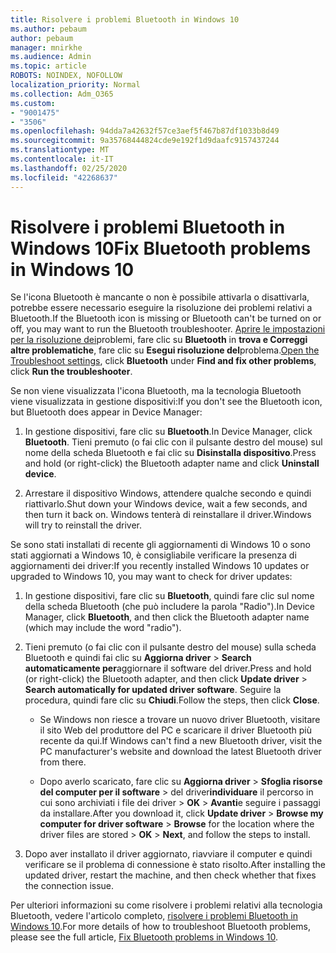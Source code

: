 ```yaml
---
title: Risolvere i problemi Bluetooth in Windows 10
ms.author: pebaum
author: pebaum
manager: mnirkhe
ms.audience: Admin
ms.topic: article
ROBOTS: NOINDEX, NOFOLLOW
localization_priority: Normal
ms.collection: Adm_O365
ms.custom:
- "9001475"
- "3506"
ms.openlocfilehash: 94dda7a42632f57ce3aef5f467b87df1033b8d49
ms.sourcegitcommit: 9a35768444824cde9e192f1d9daafc9157437244
ms.translationtype: MT
ms.contentlocale: it-IT
ms.lasthandoff: 02/25/2020
ms.locfileid: "42268637"
---
```

# <a name="fix-bluetooth-problems-in-windows-10"></a><span data-ttu-id="11d5b-102">Risolvere i problemi Bluetooth in Windows 10</span><span class="sxs-lookup"><span data-stu-id="11d5b-102">Fix Bluetooth problems in Windows 10</span></span>

<span data-ttu-id="11d5b-103">Se l'icona Bluetooth è mancante o non è possibile attivarla o disattivarla, potrebbe essere necessario eseguire la risoluzione dei problemi relativi a Bluetooth.</span><span class="sxs-lookup"><span data-stu-id="11d5b-103">If the Bluetooth icon is missing or Bluetooth can't be turned on or off, you may want to run the Bluetooth troubleshooter.</span></span> <span data-ttu-id="11d5b-104">[Aprire le impostazioni per la risoluzione dei](ms-settings:troubleshoot)problemi, fare clic su **Bluetooth** in **trova e Correggi altre problematiche**, fare clic su **Esegui risoluzione del**problema.</span><span class="sxs-lookup"><span data-stu-id="11d5b-104">[Open the Troubleshoot settings](ms-settings:troubleshoot), click **Bluetooth** under **Find and fix other problems**, click **Run the troubleshooter**.</span></span>

<span data-ttu-id="11d5b-105">Se non viene visualizzata l'icona Bluetooth, ma la tecnologia Bluetooth viene visualizzata in gestione dispositivi:</span><span class="sxs-lookup"><span data-stu-id="11d5b-105">If you don't see the Bluetooth icon, but Bluetooth does appear in Device Manager:</span></span>

1. <span data-ttu-id="11d5b-106">In gestione dispositivi, fare clic su **Bluetooth**.</span><span class="sxs-lookup"><span data-stu-id="11d5b-106">In Device Manager, click **Bluetooth**.</span></span> <span data-ttu-id="11d5b-107">Tieni premuto (o fai clic con il pulsante destro del mouse) sul nome della scheda Bluetooth e fai clic su **Disinstalla dispositivo**.</span><span class="sxs-lookup"><span data-stu-id="11d5b-107">Press and hold (or right-click) the Bluetooth adapter name and click **Uninstall device**.</span></span>

2. <span data-ttu-id="11d5b-108">Arrestare il dispositivo Windows, attendere qualche secondo e quindi riattivarlo.</span><span class="sxs-lookup"><span data-stu-id="11d5b-108">Shut down your Windows device, wait a few seconds, and then turn it back on.</span></span> <span data-ttu-id="11d5b-109">Windows tenterà di reinstallare il driver.</span><span class="sxs-lookup"><span data-stu-id="11d5b-109">Windows will try to reinstall the driver.</span></span>

<span data-ttu-id="11d5b-110">Se sono stati installati di recente gli aggiornamenti di Windows 10 o sono stati aggiornati a Windows 10, è consigliabile verificare la presenza di aggiornamenti dei driver:</span><span class="sxs-lookup"><span data-stu-id="11d5b-110">If you recently installed Windows 10 updates or upgraded to Windows 10, you may want to check for driver updates:</span></span>

1. <span data-ttu-id="11d5b-111">In gestione dispositivi, fare clic su **Bluetooth**, quindi fare clic sul nome della scheda Bluetooth (che può includere la parola "Radio").</span><span class="sxs-lookup"><span data-stu-id="11d5b-111">In Device Manager, click **Bluetooth**, and then click the Bluetooth adapter name (which may include the word "radio").</span></span>

2. <span data-ttu-id="11d5b-112">Tieni premuto (o fai clic con il pulsante destro del mouse) sulla scheda Bluetooth e quindi fai clic su **Aggiorna driver** > **Search automaticamente per**aggiornare il software del driver.</span><span class="sxs-lookup"><span data-stu-id="11d5b-112">Press and hold (or right-click) the Bluetooth adapter, and then click **Update driver** > **Search automatically for updated driver software**.</span></span> <span data-ttu-id="11d5b-113">Seguire la procedura, quindi fare clic su **Chiudi**.</span><span class="sxs-lookup"><span data-stu-id="11d5b-113">Follow the steps, then click **Close**.</span></span>

      - <span data-ttu-id="11d5b-114">Se Windows non riesce a trovare un nuovo driver Bluetooth, visitare il sito Web del produttore del PC e scaricare il driver Bluetooth più recente da qui.</span><span class="sxs-lookup"><span data-stu-id="11d5b-114">If Windows can't find a new Bluetooth driver, visit the PC manufacturer's website and download the latest Bluetooth driver from there.</span></span>

    - <span data-ttu-id="11d5b-115">Dopo averlo scaricato, fare clic su **Aggiorna driver** > **Sfoglia risorse del computer per il software** > del driver**individuare** il percorso in cui sono archiviati i file dei driver > **OK** > **Avanti**e seguire i passaggi da installare.</span><span class="sxs-lookup"><span data-stu-id="11d5b-115">After you download it, click **Update driver** > **Browse my computer for driver software** > **Browse** for the location where the driver files are stored > **OK** > **Next**, and follow the steps to install.</span></span>

3. <span data-ttu-id="11d5b-116">Dopo aver installato il driver aggiornato, riavviare il computer e quindi verificare se il problema di connessione è stato risolto.</span><span class="sxs-lookup"><span data-stu-id="11d5b-116">After installing the updated driver, restart the machine, and then check whether that fixes the connection issue.</span></span>

<span data-ttu-id="11d5b-117">Per ulteriori informazioni su come risolvere i problemi relativi alla tecnologia Bluetooth, vedere l'articolo completo, [risolvere i problemi Bluetooth in Windows 10](https://support.microsoft.com/help/14169/windows-10-fix-bluetooth-problems).</span><span class="sxs-lookup"><span data-stu-id="11d5b-117">For more details of how to troubleshoot Bluetooth problems, please see the full article, [Fix Bluetooth problems in Windows 10](https://support.microsoft.com/help/14169/windows-10-fix-bluetooth-problems).</span></span>
